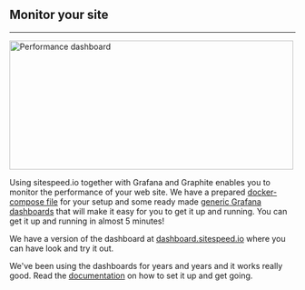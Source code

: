 ## Monitor your site 
* * *
[<img src="{{site.baseurl}}/img/dashboard-front.png" class="pull-left img-big" alt="Performance dashboard" width="500" height="227">]({{site.baseurl}}/documentation/sitespeed.io/performance-dashboard/)

Using sitespeed.io together with Grafana and Graphite enables you to monitor the performance of your web site. We have a prepared [docker-compose file](https://github.com/sitespeedio/sitespeed.io/blob/main/docker/docker-compose.yml) for your setup and some ready made [generic Grafana dashboards](https://github.com/sitespeedio/grafana-bootstrap-docker/tree/main/dashboards/graphite) that will make it easy for you to get it up and running. You can get it up and running in almost 5 minutes!

We have a version of the dashboard at [dashboard.sitespeed.io](https://dashboard.sitespeed.io/d/000000044/page-timing-metrics?orgId=1) where you can have look and try it out.

We've been using the dashboards for years and years and it works really good. Read the [documentation]({{site.baseurl}}/documentation/sitespeed.io/performance-dashboard/) on how to set it up and get going.

